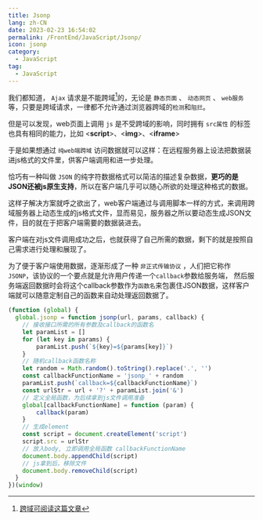 ```yaml
---
title: Jsonp
lang: zh-CN
date: 2023-02-23 16:54:02
permalink: /FrontEnd/JavaScript/Jsonp/
icon: jsonp
category: 
  - JavaScript
tag: 
  - JavaScript
---
```


[^跨域]: [跨域可阅读这篇文章](/FrontEnd/Network/CrossDomain/)

我们都知道， `Ajax` 请求是不能跨域[^跨域]的，无论是 `静态页面` 、 `动态网页` 、  `web服务`等，只要是跨域请求，一律都不允许通过浏览器跨域的`检测`和`阻拦`。

但是可以发现，web页面上调用 `js` 是不受跨域的影响，同时拥有 `src属性` 的标签也具有相同的能力，比如 <**script**>、<**img**>、<**iframe**>

于是如果想通过 `纯web端跨域` 访问数据就可以这样：在远程服务器上设法把数据装进js格式的文件里，供客户端调用和进一步处理。

恰巧有一种叫做 `JSON` 的纯字符数据格式可以简洁的描述复杂数据，**更巧的是JSON还被js原生支持**，所以在客户端几乎可以随心所欲的处理这种格式的数据。

这样子解决方案就呼之欲出了，web客户端通过与调用脚本一样的方式，来调用跨域服务器上动态生成的js格式文件，显而易见，服务器之所以要动态生成JSON文件，目的就在于把客户端需要的数据装进去。

客户端在对js文件调用成功之后，也就获得了自己所需的数据，剩下的就是按照自己需求进行处理和展现了。

为了便于客户端使用数据，逐渐形成了一种 `非正式传输协议` ，人们把它称作 `JSONP`，该协议的一个要点就是允许用户传递一个`callback`参数给服务端，
然后服务端返回数据时会将这个callback参数作为`函数名`来包裹住JSON数据，这样客户端就可以随意定制自己的函数来自动处理返回数据了。

```js
(function (global) {
  global.jsonp = function jsonp(url, params, callback) {
    // 接收接口所需的所有参数及callback的函数名
    let paramList = []
    for (let key in params) {
        paramList.push(`${key}=${params[key]}`)
    }
    // 随机callback函数名称
    let random = Math.random().toString().replace('.', '')
    const callbackFunctionName = 'jsonp_' + random
    paramList.push(`callback=${callbackFunctionName}`)
    const urlStr = url + '?' + paramList.join('&')
    // 定义全局函数，为后续拿到js文件调用准备
    global[callbackFunctionName] = function (param) {
        callback(param)
    }
    // 生成element
    const script = document.createElement('script')
    script.src = urlStr
    // 放入body, 立即调用全局函数 callbackFunctionName
    document.body.appendChild(script)
    // js拿到后，移除文件
    document.body.removeChild(script)
  }
})(window)
```

